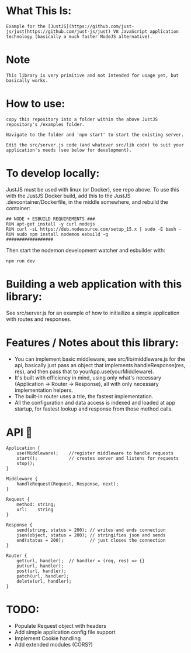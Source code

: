 
# What This Is:
    
    Example for the [JustJS](https://github.com/just-js/just[https://github.com/just-js/just) V8 JavaScript application technology (basically a much faster NodeJS alternative).
    
# Note
    
    This library is very primitive and not intended for usage yet, but basically works.
    
# How to use:

    copy this repository into a folder within the above JustJS repository's /examples folder.

    Navigate to the folder and 'npm start' to start the existing server.

    Edit the src/server.js code (and whatever src/lib code) to suit your application's needs (see below for development).

     
# To develop locally:

JustJS must be used with linux (or Docker), see repo above. To use this with the JustJS Docker build, add this to the JustJS .devcontainer/Dockerfile, in the middle somewhere, and rebuild the container:

    ## NODE + ESBUILD REQUIREMENTS ###
    RUN apt-get install -y curl nodejs
    RUN curl -sL https://deb.nodesource.com/setup_15.x | sudo -E bash -
    RUN sudo npm install nodemon esbuild -g
    ##################

Then start the nodemon development watcher and esbuilder with:

    npm run dev

# Building a web application with this library:  

See src/server.js for an example of how to initiailize a simple application with routes and responses.


# Features / Notes about this library:

* You can implement basic middleware, see src/lib/middleware.js for the api, basically just pass an object that implements handleResponse(res, res), and then pass that to yourApp.use(yourMiddleware).
* It's built with efficiency in mind, using only what's necessary (Application -> Router -> Response), all with only necessary implementation helpers.
* The built-in router uses a trie, the fastest implementation.
* All the configuration and data access is indexed and loaded at app startup, for fastest lookup and response from those method calls.

# API 😬

    Application {
        use(Middleware);    //register middleware to handle requests
        start();            // creates server and listens for requests
        stop();
    }

    Middleware {
        handleRequest(Request, Response, next);
    }

    Request {
        method: string;
        url:    string
    }

    Response {
        send(string, status = 200); // writes and ends connection
        json(object, status = 200); // stringifies json and sends
        end(status = 200);          // just closes the connection
    }

    Router {
        get(url, handler);  // handler = (req, res) => {}
        put(url, handler);
        post(url, handler);
        patch(url, handler);
        delete(url, handler);
    }


# TODO:
* Populate Request object with headers
* Add simple application config file support
* Implement Cookie handling
* Add extended modules (CORS?)
